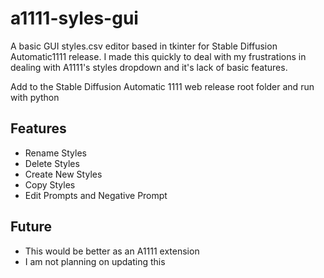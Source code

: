 # a1111-syles-gui
A basic GUI styles.csv editor based in tkinter for Stable Diffusion Automatic1111 release.
I made this quickly to deal with my frustrations in dealing with A1111's styles dropdown and it's lack of basic features.

Add to the Stable Diffusion Automatic 1111 web release root folder and run with python

## Features

* Rename Styles
* Delete Styles
* Create New Styles
* Copy Styles
* Edit Prompts and Negative Prompt

## Future

* This would be better as an A1111 extension
* I am not planning on updating this
